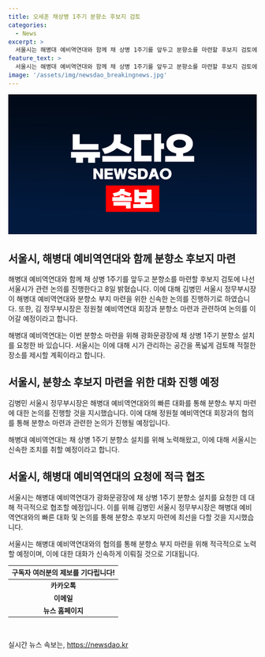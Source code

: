 ```yaml
---
title: 오세훈 채상병 1주기 분향소 후보지 검토
categories:
  - News
excerpt: >
  서울시는 해병대 예비역연대와 함께 채 상병 1주기를 앞두고 분향소를 마련할 후보지 검토에 나섰다. 김병민 서울시 정무부시장이 해병대 예비역연대와 대화할 예정이며, 채 상병 1주기 분향소 마련을 신속하게 진행하기로 했다. 이에 앞서 해병대 예비역연대가 광화문광장에 분향소 설치를 요청한 바, 시는 적절한 장소를 제시할 예정이다.
feature_text: >
  서울시는 해병대 예비역연대와 함께 채 상병 1주기를 앞두고 분향소를 마련할 후보지 검토에 나섰다. 김병민 서울시 정무부시장이 해병대 예비역연대와 대화할 예정이며, 채 상병 1주기 분향소 마련을 신속하게 진행하기로 했다. 이에 앞서 해병대 예비역연대가 광화문광장에 분향소 설치를 요청한 바, 시는 적절한 장소를 제시할 예정이다.
image: '/assets/img/newsdao_breakingnews.jpg'
---
```


<p><img src="/assets/img/newsdao_breakingnews.jpg" alt="ontimetimes 속보" /></p>

<h2 data-ke-size="size26">서울시, 해병대 예비역연대와 함께 분향소 후보지 마련</h2>

<p>해병대 예비역연대와 함께 채 상병 1주기를 앞두고 분향소를 마련할 후보지 검토에 나선 서울시가 관련 논의를 진행한다고 8일 밝혔습니다. 이에 대해 김병민 서울시 정무부시장이 해병대 예비역연대와 분향소 부지 마련을 위한 신속한 논의를 진행하기로 하였습니다. 또한, 김 정무부시장은 정원철 예비역연대 회장과 분향소 마련과 관련하여 논의를 이어갈 예정이라고 합니다.</p>

<p data-ke-size="size16">해병대 예비역연대는 이번 분향소 마련을 위해 광화문광장에 채 상병 1주기 분향소 설치를 요청한 바 있습니다. 서울시는 이에 대해 시가 관리하는 공간을 폭넓게 검토해 적절한 장소를 제시할 계획이라고 합니다.</p>

<h2 data-ke-size="size26">서울시, 분향소 후보지 마련을 위한 대화 진행 예정</h2>

<p>김병민 서울시 정무부시장은 해병대 예비역연대와의 빠른 대화를 통해 분향소 부지 마련에 대한 논의를 진행할 것을 지시했습니다. 이에 대해 정원철 예비역연대 회장과의 협의를 통해 분향소 마련과 관련한 논의가 진행될 예정입니다.</p>

<p data-ke-size="size16">해병대 예비역연대는 채 상병 1주기 분향소 설치를 위해 노력해왔고, 이에 대해 서울시는 신속한 조치를 취할 예정이라고 합니다.</p>

<h2 data-ke-size="size26">서울시, 해병대 예비역연대의 요청에 적극 협조</h2>

<p>서울시는 해병대 예비역연대가 광화문광장에 채 상병 1주기 분향소 설치를 요청한 데 대해 적극적으로 협조할 예정입니다. 이를 위해 김병민 서울시 정무부시장은 해병대 예비역연대와의 빠른 대화 및 논의를 통해 분향소 후보지 마련에 최선을 다할 것을 지시했습니다.</p>

<p data-ke-size="size16">서울시는 해병대 예비역연대와의 협의를 통해 분향소 부지 마련을 위해 적극적으로 노력할 예정이며, 이에 대한 대화가 신속하게 이뤄질 것으로 기대됩니다.</p>

<table>
    <thead>
        <tr>
            <th scope="col">구독자 여러분의 제보를 기다립니다!</th>
        </tr>
    </thead>
    <tbody>
        <tr>
            <td style="text-align: center; height: 17px;"><b>카카오톡</b></td>
        </tr>
        <tr>
            <td style="text-align: center; height: 17px;"><b>이메일</b></td>
        </tr>
        <tr>
            <td style="text-align: center; height: 17px;"><b>뉴스 홈페이지</b></td>
        </tr>
    </tbody>
</table>

<p data-ke-size="size16">&nbsp;</p>
실시간 뉴스 속보는, <a href="https://newsdao.kr" rel="dofollow">https://newsdao.kr</a>


